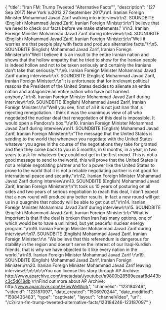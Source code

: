 {
    "title": "Iran FM: Trump Tweeted \"Alternative Facts\"",
    "description": "(27 Sep 2017) New York \u2013 27 September 2017\r\n1. Iranian Foreign Minister Mohammad Javad Zarif walking into interview\r\n2. SOUNDBITE (English) Mohammad Javad Zarif, Iranian Foreign Minister:\r\n\"I believe that we need to check our facts before we make statements.\" \r\n3. Iranian Foreign Minister Mohammad Javad Zarif during interview\r\n4. SOUNDBITE (English) Mohammad Javad Zarif, Iranian Foreign Minister:\r\n\"Well it worries me that people play with facts and produce alternative facts.\"\r\n5. SOUNDBITE (English) Mohammad Javad Zarif, Iranian Foreign Minister:\r\n\"Well I believe it is an insult to the entire Iranian nation and shows that the hollow empathy that he tried to show for the Iranian people is indeed hollow and not to be taken seriously and certainly the Iranians don't take that seriously.\"\r\n6. Iranian Foreign Minister Mohammad Javad Zarif during interview\r\n7. SOUNDBITE (English) Mohammad Javad Zarif, Iranian Foreign Minister:\r\n\"It is unfortunate that for irrelevant political reasons the President of the United States decides to alienate an entire nation and antagonize an entire nation who have not harmed anybody.\"\r\n8. Iranian Foreign Minister Mohammad Javad Zarif during interview\r\n9. SOUNDBITE (English) Mohammad Javad Zarif, Iranian Foreign Minister:\r\n\"Well you see, first of all it is not just Iran that is rejecting renegotiation. I think it was the unanimous view of all who negotiated the nuclear deal that renegotiation of this deal is impossible. It would open a Pandora's box.\"\r\n10. Iranian Foreign Minister Mohammad Javad Zarif during interview\r\n11. SOUNDBITE (English) Mohammad Javad Zarif, Iranian Foreign Minister:\r\n\"The message that the United States is sending to the world that whenever you negotiate with the United States whatever you agree in the course of the negotiations they take for granted and then they come back to you in 5 months, in 6 months, in a year, in two years to ask for whatever they could not get in the first round. This is not a good message to send to the world, this will prove that the United States is not a reliable negotiating partner and for a power like the United States to prove to the world that it is not a reliable negotiating partner is not good for international peace and security.\"\r\n12. Iranian Foreign Minister Mohammad Javad Zarif during interview\r\n13. SOUNDBITE (English) Mohammad Javad Zarif, Iranian Foreign Minister:\r\n\"It took us 10 years of posturing on all sides and two years of serious negotiation to reach this deal, I don't expect that a new round will produce any better results, in fact a new round will get us in a quagmire that nobody will be able to get out of.\"\r\n14. Iranian Foreign Minister Mohammad Javad Zarif during interview\r\n15. SOUNDBITE (English) Mohammad Javad Zarif, Iranian Foreign Minister:\r\n\"What is important is that if the deal is broken then Iran has many options, one of which would be to have a unlimited, but yet peaceful nuclear energy program.\"\r\n16. Iranian Foreign Minister Mohammad Javad Zarif during interview\r\n17. SOUNDBITE (English) Mohammad Javad Zarif, Iranian Foreign Minister:\r\n \"We believe that this referendum is dangerous for stability in the region and doesn't serve the interest of our Iraqi-Kurdish friends, that is why we have objected to it like every nation in the world.\"\r\n18. Iranian Foreign Minister Mohammad Javad Zarif \r\n19. SOUNDBITE (English) Mohammad Javad Zarif, Iranian Foreign Minister:\r\n20. Iranian Foreign Minister Mohammad Javad Zarif leaving interview\r\n\r\n\r\nYou can license this story through AP Archive: http:\/\/www.aparchive.com\/metadata\/youtube\/a9800b28589eeaaf8d443bc3c5d618db \r\nFind out more about AP Archive: http:\/\/www.aparchive.com\/HowWeWork",
    "channelid": "123184246",
    "videoid": "123187097",
    "date_created": "1506970244",
    "date_modified": "1508436483",
    "type": "captivate",
    "layout": "channelVideo",
    "url": "\/c2\/iran-fm-trump-tweeted-alternative-facts\/123184246-123187097"
}